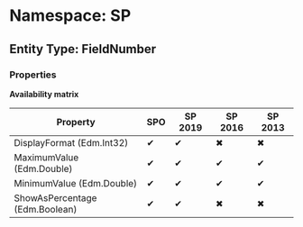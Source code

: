 # Namespace: SP
## Entity Type: FieldNumber

### Properties

**Availability matrix**

Property | SPO | SP 2019 | SP 2016 | SP 2013
----------|-----|---------|---------|--------
DisplayFormat (Edm.Int32) | ✔ | ✔ | ✖ | ✖
MaximumValue (Edm.Double) | ✔ | ✔ | ✔ | ✔
MinimumValue (Edm.Double) | ✔ | ✔ | ✔ | ✔
ShowAsPercentage (Edm.Boolean) | ✔ | ✔ | ✖ | ✖

